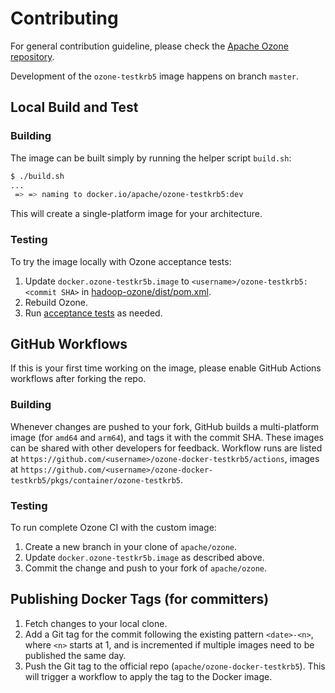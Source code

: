 <!--
  Licensed to the Apache Software Foundation (ASF) under one or more
  contributor license agreements.  See the NOTICE file distributed with
  this work for additional information regarding copyright ownership.
  The ASF licenses this file to You under the Apache License, Version 2.0
  (the "License"); you may not use this file except in compliance with
  the License.  You may obtain a copy of the License at

      http://www.apache.org/licenses/LICENSE-2.0

  Unless required by applicable law or agreed to in writing, software
  distributed under the License is distributed on an "AS IS" BASIS,
  WITHOUT WARRANTIES OR CONDITIONS OF ANY KIND, either express or implied.
  See the License for the specific language governing permissions and
  limitations under the License.
-->

# Contributing

For general contribution guideline, please check the [Apache Ozone repository](https://github.com/apache/ozone/blob/master/CONTRIBUTING.md).

Development of the `ozone-testkrb5` image happens on branch `master`.

## Local Build and Test

### Building

The image can be built simply by running the helper script `build.sh`:

```bash
$ ./build.sh
...
 => => naming to docker.io/apache/ozone-testkrb5:dev
```

This will create a single-platform image for your architecture.

### Testing

To try the image locally with Ozone acceptance tests:

1. Update `docker.ozone-testkr5b.image` to `<username>/ozone-testkrb5:<commit SHA>` in [hadoop-ozone/dist/pom.xml](https://github.com/apache/ozone/blob/bb16f66e22c44b360d42d0cae87024786e27c61b/hadoop-ozone/dist/pom.xml#L29).
2. Rebuild Ozone.
3. Run [acceptance tests](https://github.com/apache/ozone/blob/master/hadoop-ozone/dist/src/main/compose/README.md) as needed.

## GitHub Workflows

If this is your first time working on the image, please enable GitHub Actions workflows after forking the repo.

### Building

Whenever changes are pushed to your fork, GitHub builds a multi-platform image (for `amd64` and `arm64`), and tags it with the commit SHA.  These images can be shared with other developers for feedback.  Workflow runs are listed at `https://github.com/<username>/ozone-docker-testkrb5/actions`, images at `https://github.com/<username>/ozone-docker-testkrb5/pkgs/container/ozone-testkrb5`.

### Testing

To run complete Ozone CI with the custom image:

1. Create a new branch in your clone of `apache/ozone`.
2. Update `docker.ozone-testkr5b.image` as described above.
3. Commit the change and push to your fork of `apache/ozone`.

## Publishing Docker Tags (for committers)

1. Fetch changes to your local clone.
2. Add a Git tag for the commit following the existing pattern `<date>-<n>`, where `<n>` starts at 1, and is incremented if multiple images need to be published the same day.
3. Push the Git tag to the official repo (`apache/ozone-docker-testkrb5`).  This will trigger a workflow to apply the tag to the Docker image.
